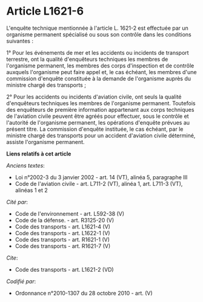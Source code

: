 # Article L1621-6

L'enquête technique mentionnée à l'article L. 1621-2 est effectuée par un organisme permanent spécialisé ou sous son contrôle
dans les conditions suivantes : 

1° Pour les événements de mer et les accidents ou incidents de transport terrestre, ont la qualité d'enquêteurs techniques
les membres de l'organisme permanent, les membres des corps d'inspection et de contrôle auxquels l'organisme peut faire appel
et, le cas échéant, les membres d'une commission d'enquête constituée à la demande de l'organisme auprès du ministre chargé
des transports ; 

2° Pour les accidents ou incidents d'aviation civile, ont seuls la qualité d'enquêteurs techniques les membres de l'organisme
permanent. Toutefois des enquêteurs de première information appartenant aux corps techniques de l'aviation civile peuvent
être agréés pour effectuer, sous le contrôle et l'autorité de l'organisme permanent, les opérations d'enquête prévues au
présent titre. La commission d'enquête instituée, le cas échéant, par le ministre chargé des transports pour un accident
d'aviation civile déterminé, assiste l'organisme permanent.

**Liens relatifs à cet article**

_Anciens textes_:

  - Loi n°2002-3 du 3 janvier 2002 - art. 14 (VT), alinéa 5, paragraphe III
  - Code de l'aviation civile - art. L711-2 (VT), alinéa 1, art. L711-3 (VT), alinéas 1 et 2

_Cité par_:

  - Code de l'environnement - art. L592-38 (V)
  - Code de la défense. - art. R3125-20 (V)
  - Code des transports - art. L1621-4 (V)
  - Code des transports - art. L1622-1 (V)
  - Code des transports - art. R1621-1 (V)
  - Code des transports - art. R1621-7 (V)

_Cite_:

  - Code des transports - art. L1621-2 (VD)

_Codifié par_:

  - Ordonnance n°2010-1307 du 28 octobre 2010 - art. (V)
